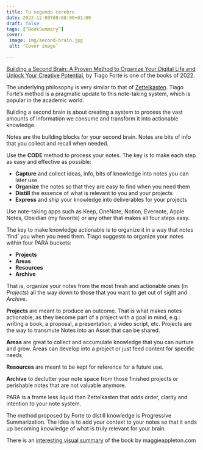```yaml
---
title: Tu segundo cerebro
date: 2022–12-08T08:08:00+01:00
draft: false
tags: [“BookSummary”]
cover:
 image: img/second-brain.jpg
 alt: ‘Cover image’

---
```


[Building a Second Brain: A Proven Method to Organize Your Digital Life and Unlock Your Creative Potential](https://www.amazon.com/dp/B09MDNDYYF/), by Tiago Forte is one of the books of 2022.

The underlying philosophy is very similar to that of [Zettelkasten](https://en.wikipedia.org/wiki/Zettelkasten). Tiago Forte’s method is a pragmatic update to this note-taking system, which is popular in the academic world.

Building a second brain is about creating a system to process the vast amounts of information we consume and transform it into actionable knowledge.

Notes are the building blocks for your second brain. Notes are bits of info that you collect and recall when needed.

Use the **CODE** method to process your notes. The key is to make each step as easy and effective as possible:

- **Capture** and collect ideas, info, bits of knowledge into notes you can later use
- **Organize** the notes so that they are easy to find when you need them
- **Distill** the essence of what is relevant to you and your projects
- **Express** and *ship* your knowledge into deliverables for your projects

Use note-taking apps such as Keep, OneNote, Notion, Evernote, Apple Notes, Obsidian (my favorite) or any other that makes all four steps easy.

The key to make knowledge actionable is to organize it in a way that notes ‘find’ you when you need them. Tiago suggests to organize your notes within four PARA buckets:

- **Projects**
- **Areas**
- **Resources**
- **Archive**

That is, organize your notes from the most fresh and actionable ones (in *Projects*) all the way down to those that you want to get out of sight and *Archive*.

**Projects** are meant to produce an outcome. That is what makes notes actionable, as they become part of a project with a goal in mind, e.g.: writing a book, a proposal, a presentation, a video script, etc. Projects are the way to transmute Notes into an Asset that can be shared.

**Areas** are great to collect and accumulate knowledge that you can  nurture and grow. Areas can develop into a project or just feed content for specific needs.

**Resources** are meant to be kept for reference for a future use.

**Archive** to declutter your note space from those finished projects or perishable notes that are not valuable anymore.

PARA is a frame less liquid than Zettelkasten that adds order, clarity and intention to your note system.

The method proposed by Forte to distill knowledge is Progressive Summarization. The idea is to add your context to your notes so that it ends up becoming knowledge of what is truly relevant for your brain.

There is an [interesting visual summary](https://www.scribd.com/document/480453126/Building-a-Second-Brain-The-Illustrated-Notes) of the book by maggieappleton.com






